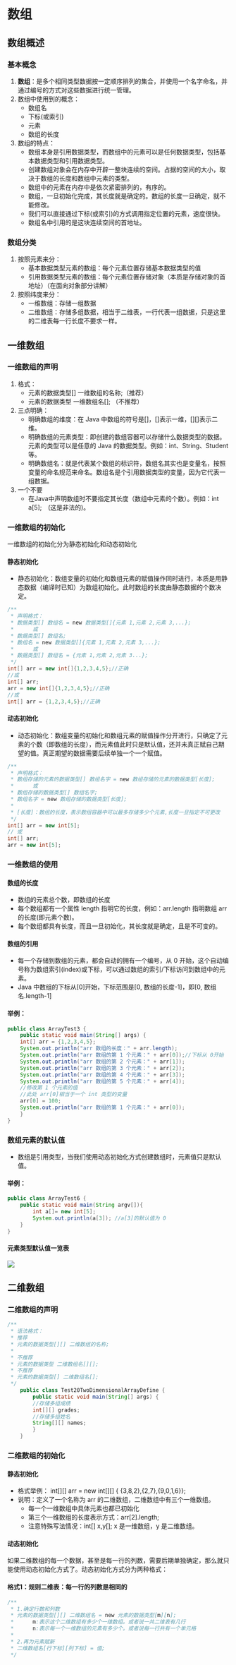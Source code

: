 # 数组

## 数组概述
### 基本概念
1.  **数组**：是多个相同类型数据按一定顺序排列的集合，并使用一个名字命名，并通过编号的方式对这些数据进行统一管理。
2. 数组中使用到的概念：
    - 数组名
    - 下标(或索引)
    - 元素
    - 数组的长度
3. 数组的特点：
    - 数组本身是引用数据类型，而数组中的元素可以是任何数据类型，包括基本数据类型和引用数据类型。
    - 创建数组对象会在内存中开辟一整块连续的空间。占据的空间的大小，取决于数组的长度和数组中元素的类型。
    - 数组中的元素在内存中是依次紧密排列的，有序的。
    - 数组，一旦初始化完成，其长度就是确定的。数组的长度一旦确定，就不能修改。
    - 我们可以直接通过下标(或索引)的方式调用指定位置的元素，速度很快。
    - 数组名中引用的是这块连续空间的首地址。
### 数组分类

1. 按照元素来分：
    - 基本数据类型元素的数组：每个元素位置存储基本数据类型的值
    - 引用数据类型元素的数组：每个元素位置存储对象（本质是存储对象的首地址）（在面向对象部分讲解）
2. 按照纬度来分：
    - 一维数组：存储一组数据
    - 二维数组：存储多组数据，相当于二维表，一行代表一组数据，只是这里的二维表每一行长度不要求一样。

## 一维数组
### 一维数组的声明
1. 格式：
    - 元素的数据类型[] 一维数组的名称;（推荐）
    - 元素的数据类型 一维数组名[]; （不推荐）
2. 三点明确：
    - 明确数组的维度：在 Java 中数组的符号是[]，[]表示一维，[][]表示二维。
    - 明确数组的元素类型：即创建的数组容器可以存储什么数据类型的数据。元素的类型可以是任意的 Java 的数据类型。例如：int、String、Student 等。
    - 明确数组名：就是代表某个数组的标识符，数组名其实也是变量名，按照变量的命名规范来命名。数组名是个引用数据类型的变量，因为它代表一组数据。
3. 一个不要
    - 在Java中声明数组时不要指定其长度（数组中元素的个数）。例如：int a[5];&emsp;(这是非法的)。

###  一维数组的初始化
一维数组的初始化分为静态初始化和动态初始化
#### 静态初始化
- 静态初始化：数组变量的初始化和数组元素的赋值操作同时进行，本质是用静态数据（编译时已知）为数组初始化。此时数组的长度由静态数据的个数决定。
```java
/**
 * 声明格式：
 * 数据类型[] 数组名 = new 数据类型[]{元素 1,元素 2,元素 3,...};
 *      或
 * 数据类型[] 数组名;
 * 数组名 = new 数据类型[]{元素 1,元素 2,元素 3,...};
 *      或
 * 数据类型[] 数组名 = {元素 1,元素 2,元素 3...};
 */
int[] arr = new int[]{1,2,3,4,5};//正确
//或
int[] arr;
arr = new int[]{1,2,3,4,5};//正确
//或
int[] arr = {1,2,3,4,5};//正确
```
#### 动态初始化
- 动态初始化：数组变量的初始化和数组元素的赋值操作分开进行，只确定了元素的个数（即数组的长度），而元素值此时只是默认值，还并未真正赋自己期望的值。真正期望的数据需要后续单独一个一个赋值。
```java
/**
 * 声明格式：
 * 数组存储的元素的数据类型[] 数组名字 = new 数组存储的元素的数据类型[长度];
 *      或
 * 数组存储的数据类型[] 数组名字;
 * 数组名字 = new 数组存储的数据类型[长度];
 * 
 * [长度]：数组的长度，表示数组容器中可以最多存储多少个元素,长度一旦指定不可更改
 */
int[] arr = new int[5];
// 或
int[] arr;
arr = new int[5];
```
### 一维数组的使用
#### 数组的长度
- 数组的元素总个数，即数组的长度
- 每个数组都有一个属性 length 指明它的长度，例如：arr.length 指明数组 arr 的长度(即元素个数)。
- 每个数组都具有长度，而且一旦初始化，其长度就是确定，且是不可变的。
#### 数组的引用
- 每一个存储到数组的元素，都会自动的拥有一个编号，从 0 开始，这个自动编号称为数组索引(index)或下标，可以通过数组的索引/下标访问到数组中的元素。
- Java 中数组的下标从[0]开始，下标范围是[0, 数组的长度-1]，即[0, 数组名.length-1]
<h4>举例：</h4>

```java
public class ArrayTest3 {
    public static void main(String[] args) {
    int[] arr = {1,2,3,4,5};
    System.out.println("arr 数组的长度：" + arr.length);
    System.out.println("arr 数组的第 1 个元素：" + arr[0]);//下标从 0开始
    System.out.println("arr 数组的第 2 个元素：" + arr[1]);
    System.out.println("arr 数组的第 3 个元素：" + arr[2]);
    System.out.println("arr 数组的第 4 个元素：" + arr[3]);
    System.out.println("arr 数组的第 5 个元素：" + arr[4]);
    //修改第 1 个元素的值
    //此处 arr[0]相当于一个 int 类型的变量
    arr[0] = 100;
    System.out.println("arr 数组的第 1 个元素：" + arr[0]);
    }
}
```
### 数组元素的默认值
- 数组是引用类型，当我们使用动态初始化方式创建数组时，元素值只是默认值。
<h4>举例：</h4>

```java
public class ArrayTest6 {
    public static void main(String argv[]){
        int a[]= new int[5];
        System.out.println(a[3]); //a[3]的默认值为 0
    }
}
```

<h4>元素类型默认值一览表</h4>

<img src="\images\Grammer-DataStructure\java\数组1.png">

## 二维数组

### 二维数组的声明
```java
/**
 * 语法格式：
 * 推荐
 * 元素的数据类型[][] 二维数组的名称;
 * 
 * 不推荐
 * 元素的数据类型 二维数组名[][];
 * 不推荐
 * 元素的数据类型[] 二维数组名[];
 */
    public class Test20TwoDimensionalArrayDefine {
        public static void main(String[] args) {
        //存储多组成绩
        int[][] grades;
        //存储多组姓名
        String[][] names;
        }
    }
```

### 二维数组的初始化
#### 静态初始化
- 格式举例： int[][] arr = new int[][] { {3,8,2},{2,7},{9,0,1,6}};
- 说明：定义了一个名称为 arr 的二维数组，二维数组中有三个一维数组。
    - 每一个一维数组中具体元素也都已初始化
    - 第三个一维数组的长度表示方式：arr[2].length;
    - 注意特殊写法情况：int[] x,y[]; x 是一维数组，y 是二维数组。

#### 动态初始化
如果二维数组的每一个数据，甚至是每一行的列数，需要后期单独确定，那么就只能使用动态初始化方式了。动态初始化方式分为两种格式：
<h4>格式1：规则二维表：每一行的列数是相同的</h4>

```java
/**
 * 1.确定行数和列数
 * 元素的数据类型[][] 二维数组名 = new 元素的数据类型[m][n];
 *      m:表示这个二维数组有多少个一维数组。或者说一共二维表有几行
 *      n:表示每一个一维数组的元素有多少个。或者说每一行共有一个单元格
 * 
 * 2.再为元素赋新
 * 二维数组名[行下标][列下标] = 值;
 */
```